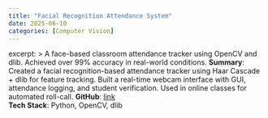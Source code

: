 ```yaml
---
title: "Facial Recognition Attendance System"
date: 2025-06-10
categories: [Computer Vision]
---
```

excerpt: >
  A face-based classroom attendance tracker using OpenCV and dlib. Achieved over 99% accuracy in real-world conditions.
**Summary**: Created a facial recognition-based attendance tracker using Haar Cascade + dlib for feature tracking.
Built a real-time webcam interface with GUI, attendance logging, and student verification.
Used in online classes for automated roll-call.
**GitHub**: [link](#)  
**Tech Stack**: Python, OpenCV, dlib
